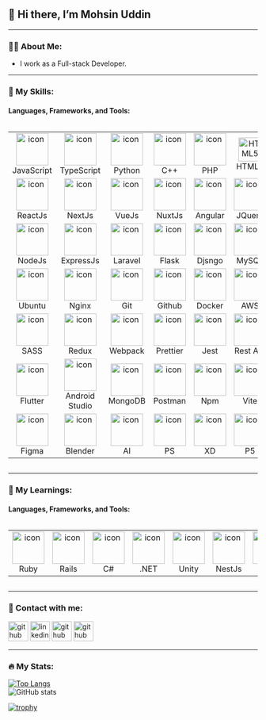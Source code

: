 ## 👋 Hi there, I’m Mohsin Uddin
<!-- ---
![myBanner (1)](https://user-images.githubusercontent.com/109158340/193599388-2b57381b-4be1-4d05-9dac-0f5676c86b51.png)
--- -->
---
### 👨‍💻 About Me:
- I work as a Full-stack Developer.

---
### 🥇 My Skills: 
#### Languages, Frameworks, and Tools:
<div style="display: flex; align-items: flex-start; align: center">
  <table>
    <tr>
      <td align="center" width="96">
        <img src="https://techstack-generator.vercel.app/js-icon.svg" alt="icon" width="65" height="65" />
        <br>JavaScript
      </td>
      <td align="center" width="96">
        <img src="https://techstack-generator.vercel.app/ts-icon.svg" alt="icon" width="65" height="65" />
        <br>TypeScript
      </td>
      <td align="center" width="96">
        <a href="#macropower-tech">
          <img src="https://techstack-generator.vercel.app/python-icon.svg" alt="icon" width="65" height="65" />
        </a>
        <br>Python
      </td>
      <!-- <td align="center" width="96">
        <img src="https://techstack-generator.vercel.app/java-icon.svg" alt="icon" width="65" height="65" />
        <br>JAVA
      </td>
      <td align="center" width="96">
        <img src="https://techstack-generator.vercel.app/csharp-icon.svg" alt="icon" width="65" height="65" />
        <br>C#
      </td> -->
      <td align="center" width="96">
        <img src="https://techstack-generator.vercel.app/cpp-icon.svg" alt="icon" width="65" height="65" />
        <br>C++
      </td>
      <td align="center" width="96">
        <a href="#macropower-tech">
          <img src="https://skillicons.dev/icons?i=php" alt="icon" width="65" height="65" />
        </a>
        <br>PHP
      </td>
      <td align="center" width="96">
        <img src="https://skillicons.dev/icons?i=html" width="48" height="48" alt="HTML5" />
        <br>HTML5
      </td>
      <td align="center" width="96">
        <img src="https://skillicons.dev/icons?i=css" width="48" height="48" alt="css" />
        <br>CSS
      </td>
      <td align="center" width="96">
        <img src="https://skillicons.dev/icons?i=solidity" alt="icon" width="65" height="65" />
        <br>Solidity
      </td>
    </tr>
    <tr>
      <td align="center" width="96">
        <img src="https://skillicons.dev/icons?i=react" alt="icon" width="65" height="65" />
        <br>ReactJs
      </td>
      <td align="center" width="96">
        <img src="https://skillicons.dev/icons?i=next" alt="icon" width="65" height="65" />
        <br>NextJs
      </td>
      <td align="center" width="96">
        <img src="https://skillicons.dev/icons?i=vue" alt="icon" width="65" height="65" />
        <br>VueJs
      </td>
      <td align="center" width="96">
        <img src="https://skillicons.dev/icons?i=nuxt" alt="icon" width="65" height="65" />
        <br>NuxtJs
      </td>
      <td align="center" width="96">
        <img src="https://skillicons.dev/icons?i=angular" alt="icon" width="65" height="65" />
        <br>Angular
      </td>
      <td align="center" width="96">
        <img src="https://skillicons.dev/icons?i=jquery" alt="icon" width="65" height="65" />
        <br>JQuery
      </td>
      <td align="center" width="96">
        <img src="https://skillicons.dev/icons?i=tailwind" alt="icon" width="65" height="65" />
        <br>Tailwind
      </td>
      <td align="center" width="96">
        <img src="https://skillicons.dev/icons?i=bootstrap" alt="icon" width="65" height="65" />
        <br>Bootstrap
      </td>
    </tr>
    <tr>
      <td align="center" width="96">
        <img src="https://skillicons.dev/icons?i=nodejs" alt="icon" width="65" height="65" />
        <br>NodeJs
      </td>
      <td align="center" width="96">
        <img src="https://skillicons.dev/icons?i=express" alt="icon" width="65" height="65" />
        <br>ExpressJs
      </td>
      <td align="center" width="96">
        <img src="https://skillicons.dev/icons?i=laravel" alt="icon" width="65" height="65" />
        <br>Laravel
      </td>
      <td align="center" width="96">
        <img src="https://skillicons.dev/icons?i=flask" alt="icon" width="65" height="65" />
        <br>Flask
      </td>
      <td align="center" width="96">
        <img src="https://techstack-generator.vercel.app/django-icon.svg" alt="icon" width="65" height="65" />
        <br>Djsngo
      </td>
      <td align="center" width="96">
        <img src="https://techstack-generator.vercel.app/mysql-icon.svg" alt="icon" width="65" height="65" />
        <br>MySQL
      </td>
      <td align="center" width="96">
        <img src="https://skillicons.dev/icons?i=postgres" alt="icon" width="65" height="65" />
        <br>Postgres
      </td>
      <td align="center" width="96">
        <img src="https://skillicons.dev/icons?i=mongodb" alt="icon" width="65" height="65" />
        <br>MongoDB
      </td>
    </tr>
    <tr>
      <td align="center" width="96">
        <img src="https://skillicons.dev/icons?i=ubuntu" alt="icon" width="65" height="65" />
        <br>Ubuntu
      </td>
      <td align="center" width="96">
        <img src="https://techstack-generator.vercel.app/nginx-icon.svg" alt="icon" width="65" height="65" />
        <br>Nginx
      </td>
      <td align="center" width="96">
        <img src="https://skillicons.dev/icons?i=git" alt="icon" width="65" height="65" />
        <br>Git
      </td>
      <td align="center" width="96">
        <img src="https://techstack-generator.vercel.app/github-icon.svg" alt="icon" width="65" height="65" />
        <br>Github
      </td>
      <td align="center" width="96">
        <img src="https://skillicons.dev/icons?i=docker" alt="icon" width="65" height="65" />
        <br>Docker
      </td>
      <td align="center" width="96">
        <img src="https://techstack-generator.vercel.app/aws-icon.svg" alt="icon" width="65" height="65" />
        <br>AWS
      </td>
      <td align="center" width="96">
        <img src="https://skillicons.dev/icons?i=redis" alt="icon" width="65" height="65" />
        <br>Redis
      </td>
      <td align="center" width="96">
        <img src="https://skillicons.dev/icons?i=maven" alt="icon" width="65" height="65" />
        <br>Apache
      </td>
    </tr>
    <tr>
      <td align="center" width="96">
        <img
    src="https://techstack-generator.vercel.app/sass-icon.svg" alt="icon" width="65" height="65" />
        <br>SASS
      </td>
      <td align="center" width="96">
      <img
      src="https://techstack-generator.vercel.app/redux-icon.svg" alt="icon" width="65" height="65" />
        <br>Redux
      </td>
      <td align="center" width="96">
        <img
        src="https://techstack-generator.vercel.app/webpack-icon.svg" alt="icon" width="65" height="65" />
        <br>Webpack
      </td>
      <td align="center" width="96">
      <img
    src="https://techstack-generator.vercel.app/prettier-icon.svg" alt="icon" width="65" height="65" />
        <br>Prettier
      </td>
      <td align="center" width="96"><img
    src="https://techstack-generator.vercel.app/jest-icon.svg" alt="icon" width="65" height="65" />
    <br>Jest
      </td>
      <td align="center" width="96"><img
    src="https://techstack-generator.vercel.app/restapi-icon.svg" alt="icon" width="65" height="65" />
     <br>Rest API
      </td>
      <td align="center" width="96"><img
    src="https://techstack-generator.vercel.app/graphql-icon.svg" alt="icon" width="65" height="65" />  
    <br>GraphQL
      </td>
      <td align="center" width="96"><img
    src="https://techstack-generator.vercel.app/eslint-icon.svg" alt="icon" width="65" height="65" />  
    <br>Eslint
      </td>
    </tr>
    <tr>
      <td align="center" width="96">
        <img
    src="https://skillicons.dev/icons?i=flutter" alt="icon" width="65" height="65" />
        <br>Flutter
      </td>
      <td align="center" width="96">
      <img
      src="https://skillicons.dev/icons?i=androidstudio" alt="icon" width="65" height="65" />
        <br>Android Studio
      </td>
      <td align="center" width="96">
        <img src="https://skillicons.dev/icons?i=firebase" alt="icon" width="65" height="65" />
        <br>MongoDB
      </td>
      <td align="center" width="96"><img
    src="https://skillicons.dev/icons?i=postman" alt="icon" width="65" height="65" />  
      <br>Postman
      </td>
      <td align="center" width="96">
      <img
    src="https://skillicons.dev/icons?i=npm" alt="icon" width="65" height="65" />
        <br>Npm
      </td>
      <td align="center" width="96"><img
    src="https://skillicons.dev/icons?i=vite" alt="icon" width="65" height="65" />  
    <br>Vite
      </td>
      <td align="center" width="96"><img
    src="https://skillicons.dev/icons?i=vscode" alt="icon" width="65" height="65" />
    <br>VS Code
      </td>
      <td align="center" width="96"><img
    src="https://skillicons.dev/icons?i=sublime" alt="icon" width="65" height="65" />  
    <br>Sublime
      </td>
    </tr>
    <tr>
      <td align="center" width="96">
        <img
    src="https://skillicons.dev/icons?i=figma" alt="icon" width="65" height="65" />
        <br>Figma
      </td>
      <td align="center" width="96">
      <img
      src="https://skillicons.dev/icons?i=blender" alt="icon" width="65" height="65" />
      <br>Blender
      </td>
      <td align="center" width="96">
        <img
        src="https://skillicons.dev/icons?i=ai" alt="icon" width="65" height="65" />
        <br>AI
      </td>
      <td align="center" width="96">
      <img
    src="https://skillicons.dev/icons?i=ps" alt="icon" width="65" height="65" />
      <br>PS
      </td>
      <td align="center" width="96"><img
    src="https://skillicons.dev/icons?i=xd" alt="icon" width="65" height="65" />
      <br>XD
      </td>
      <td align="center" width="96"><img
    src="https://skillicons.dev/icons?i=p5js" alt="icon" width="65" height="65" />
     <br>P5
      </td>
      <td align="center" width="96"><img
    src="https://skillicons.dev/icons?i=d3" alt="icon" width="65" height="65" />
      <br>D3
      </td>
      <td align="center" width="96">
        <img
        src="https://skillicons.dev/icons?i=materialui" alt="icon" width="65" height="65" />
        <br>MaterialUI
      </td>
    </tr>
  </table>
</div>

---
### 🥈 My Learnings: 
#### Languages, Frameworks, and Tools:
<div style="display: flex; align-items: flex-start; align: center">
<table>
    <tr>
      <td align="center" width="96">
        <img
    src="https://skillicons.dev/icons?i=ruby" alt="icon" width="65" height="65" />
        <br>Ruby
      </td>
      <td align="center" width="96">
      <img
      src="https://skillicons.dev/icons?i=rails" alt="icon" width="65" height="65" />
      <br>Rails
      </td>
      <td align="center" width="96">
        <img
    src="https://techstack-generator.vercel.app/csharp-icon.svg" alt="icon" width="65" height="65" />
     <br>C#
      </td>
      <td align="center" width="96">
      <img
    src="https://skillicons.dev/icons?i=dotnet" alt="icon" width="65" height="65" />
      <br>.NET
      </td>
      <td align="center" width="96">
        <img
    src="https://skillicons.dev/icons?i=unity" alt="icon" width="65" height="65" />  
      <br>Unity
      </td>
      <td align="center" width="96">
        <img
    src="https://skillicons.dev/icons?i=nestjs" alt="icon" width="65" height="65" />  
      <br>NestJs
      </td>
      <td align="center" width="96">
        <img
    src="https://techstack-generator.vercel.app/java-icon.svg" alt="icon" width="65" height="65" />  
      <br>Java
      </td>
      <td align="center" width="96">
        <img
        src="https://skillicons.dev/icons?i=electron" alt="icon" width="65" height="65" />
        <br>Electron
      </td>
    </tr>
</table>
</div>
  
---
### 🤙 Contact with me:

[<img src='https://skillicons.dev/icons?i=github' alt='github' height='40'>](https://github.com/MohsinUddinAbir) [<img src='https://skillicons.dev/icons?i=linkedin' alt='linkedin' height='40'>](https://www.linkedin.com/in/mohsin-uddin-b10872192/) [<img src='https://img.icons8.com/external-justicon-lineal-color-justicon/64/external-whatsapp-social-media-justicon-lineal-color-justicon.png' alt='github' height='40'>](https://wa.me/+8801789558610) [<img src='https://www.dreamuniverse.tech/img/logo.png' alt='github' height='40'>](https://www.dreamuniverse.tech/)

---
### 🔥 My Stats:
[![Top Langs](https://github-readme-stats.vercel.app/api/top-langs/?username=MohsinUddinAbir&langs_count=10&show_icons=true&theme=tokyonight&layout=compact&card_width=500px)](https://github.com/anuraghazra/github-readme-stats)
<br>
![GitHub stats](https://github-readme-stats.vercel.app/api?username=MohsinUddinAbir&show_icons=true&theme=tokyonight&card_width=500px)  

[![trophy](https://github-profile-trophy.vercel.app/?username=MohsinUddinAbir)](https://github.com/ryo-ma/github-profile-trophy)

